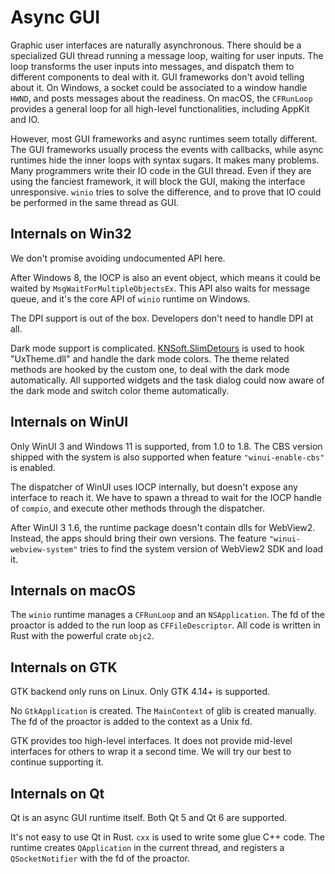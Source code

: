 # Async GUI

Graphic user interfaces are naturally asynchronous. There should be a specialized GUI thread running a message loop, waiting for user inputs. The loop transforms the user inputs into messages, and dispatch them to different components to deal with it. GUI frameworks don't avoid telling about it. On Windows, a socket could be associated to a window handle `HWND`, and posts messages about the readiness. On macOS, the `CFRunLoop` provides a general loop for all high-level functionalities, including AppKit and IO.

However, most GUI frameworks and async runtimes seem totally different. The GUI frameworks usually process the events with callbacks, while async runtimes hide the inner loops with syntax sugars. It makes many problems. Many programmers write their IO code in the GUI thread. Even if they are using the fanciest framework, it will block the GUI, making the interface unresponsive. `winio` tries to solve the difference, and to prove that IO could be performed in the same thread as GUI.

## Internals on Win32

We don't promise avoiding undocumented API here.

After Windows 8, the IOCP is also an event object, which means it could be waited by `MsgWaitForMultipleObjectsEx`. This API also waits for message queue, and it's the core API of `winio` runtime on Windows.

The DPI support is out of the box. Developers don't need to handle DPI at all.

Dark mode support is complicated. [KNSoft.SlimDetours](https://github.com/KNSoft/KNSoft.SlimDetours) is used to hook "UxTheme.dll" and handle the dark mode colors. The theme related methods are hooked by the custom one, to deal with the dark mode automatically. All supported widgets and the task dialog could now aware of the dark mode and switch color theme automatically.

## Internals on WinUI

Only WinUI 3 and Windows 11 is supported, from 1.0 to 1.8. The CBS version shipped with the system is also supported when feature `"winui-enable-cbs"` is enabled.

The dispatcher of WinUI uses IOCP internally, but doesn't expose any interface to reach it. We have to spawn a thread to wait for the IOCP handle of `compio`, and execute other methods through the dispatcher.

After WinUI 3 1.6, the runtime package doesn't contain dlls for WebView2. Instead, the apps should bring their own versions. The feature `"winui-webview-system"` tries to find the system version of WebView2 SDK and load it.

## Internals on macOS

The `winio` runtime manages a `CFRunLoop` and an `NSApplication`. The fd of the proactor is added to the run loop as `CFFileDescriptor`. All code is written in Rust with the powerful crate `objc2`.

## Internals on GTK

GTK backend only runs on Linux. Only GTK 4.14+ is supported.

No `GtkApplication` is created. The `MainContext` of glib is created manually. The fd of the proactor is added to the context as a Unix fd.

GTK provides too high-level interfaces. It does not provide mid-level interfaces for others to wrap it a second time. We will try our best to continue supporting it.

## Internals on Qt

Qt is an async GUI runtime itself. Both Qt 5 and Qt 6 are supported.

It's not easy to use Qt in Rust. `cxx` is used to write some glue C++ code. The runtime creates `QApplication` in the current thread, and registers a `QSocketNotifier` with the fd of the proactor.
